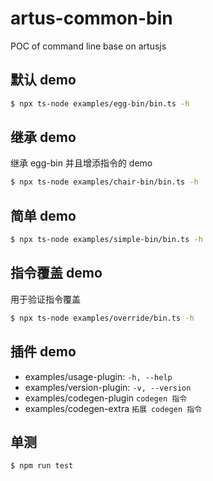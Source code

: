 # artus-common-bin

POC of command line base on artusjs


## 默认 demo

```bash
$ npx ts-node examples/egg-bin/bin.ts -h
```

## 继承 demo

继承 egg-bin 并且增添指令的 demo

```bash
$ npx ts-node examples/chair-bin/bin.ts -h
```

## 简单 demo

```bash
$ npx ts-node examples/simple-bin/bin.ts -h
```

## 指令覆盖 demo

用于验证指令覆盖

```bash
$ npx ts-node examples/override/bin.ts -h
```

## 插件 demo

- examples/usage-plugin: `-h, --help`
- examples/version-plugin: `-v, --version`
- examples/codegen-plugin `codegen 指令`
- examples/codegen-extra `拓展 codegen 指令`

## 单测

```
$ npm run test
```

